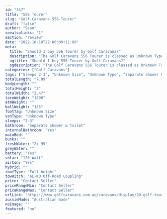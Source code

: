 ```yaml
---
id: "357"
title: "556 Tourer"
slug: "Golf-Caravans-556-Tourer"
draft: "false"
author: "Sean"
seealsolinks: "1"
section: "review"
date: "2022-10-10T22:00:09+11:00"
meta:
  title: "Should I buy 556 Tourer by Golf Caravans?"
  description: "The Golf Caravans 556 Tourer is classed as Unknown Type, and sleeps 2-3 people. It is Australian made and comes in at Unknown Size. It generally has Separate shower & toilet."
  ogtitle: "Should I buy 556 Tourer by Golf Caravans?"
  ogdescription: "The Golf Caravans 556 Tourer is classed as Unknown Type, and sleeps 2-3 people. It is Australian made and comes in at Unknown Size. It generally has Separate shower & toilet."
categories: ["Golf Caravans"]
tags: ["Sleeps 2-3", "Unknown Size", "Unknown Type", "Separate shower & toilet", "Full height", "Price Unknown"]
totalLength: "7.89"
bodyLength: ""
totalHeight: "3"
totalWidth: "2.47"
tareWeight: "1890"
atmWeight: ""
ballWeight: "185"
footTag: "Unknown Size"
vanType: "Unknown Type"
sleeps: "2-3"
bathroom: "Separate shower & toilet"
internalBathroom: "Yes"
mainBed: ""
bunks: ""
freshWater: "2x 95"
greyWater: ""
battery: "Yes"
solar: "120 Watt"
airCon: "Yes"
hybrid: ""
roofType: "Full height"
towHitch: "AL-KO Off-Road Coupling"
price: "Contact Seller"
priceRangeMin: "Contact Seller"
priceRangeMax: "Contact Seller"
urlLink: "https://www.golfcaravans.com.au/caravans/display/20-golf-tourer-range-/"
aussieMade: "Australian made"
noImage: ""
featured: "no"
---
```


